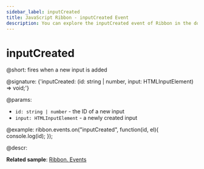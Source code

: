 ```yaml
---
sidebar_label: inputCreated
title: JavaScript Ribbon - inputCreated Event 
description: You can explore the inputCreated event of Ribbon in the documentation of the DHTMLX JavaScript UI library. Browse developer guides and API reference, try out code examples and live demos, and download a free 30-day evaluation version of DHTMLX Suite.
---
```


# inputCreated

@short: fires when a new input is added

@signature: {'inputCreated: (id: string | number, input: HTMLInputElement) => void;'}

@params:
- `id: string | number` - the ID of a new input
- `input: HTMLInputElement` - a newly created input

@example:
ribbon.events.on("inputCreated", function(id, el){
    console.log(id);
});

@descr:

**Related sample**: [Ribbon. Events](https://snippet.dhtmlx.com/i7cfddkl?tag=ribbon)

[comment]: # (@related: ribbon/handling_events.md)
